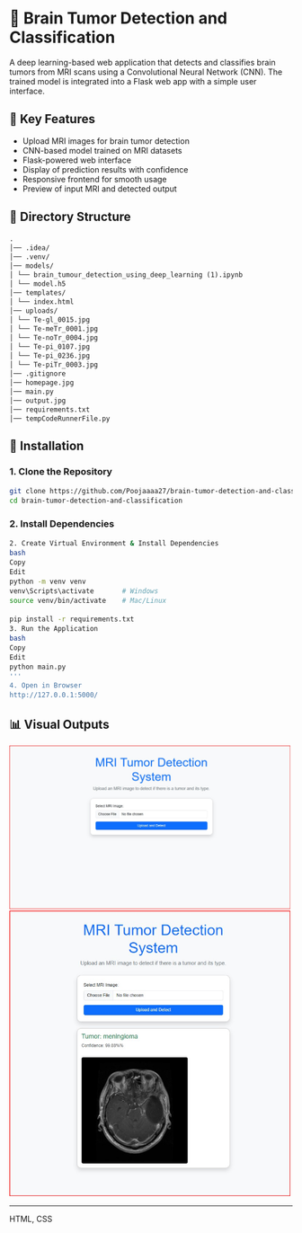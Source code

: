 
# 🧠 Brain Tumor Detection and Classification

A deep learning-based web application that detects and classifies brain tumors from MRI scans using a Convolutional Neural Network (CNN). The trained model is integrated into a Flask web app with a simple user interface.

## 📌 Key Features
- Upload MRI images for brain tumor detection
- CNN-based model trained on MRI datasets
- Flask-powered web interface
- Display of prediction results with confidence
- Responsive frontend for smooth usage
- Preview of input MRI and detected output
## 📁 Directory Structure
```
.
│── .idea/
│── .venv/
│── models/
│ └── brain_tumour_detection_using_deep_learning (1).ipynb
│ └── model.h5
│── templates/
│ └── index.html
│── uploads/
│ └── Te-gl_0015.jpg
│ └── Te-meTr_0001.jpg
│ └── Te-noTr_0004.jpg
│ └── Te-pi_0107.jpg
│ └── Te-pi_0236.jpg
│ └── Te-piTr_0003.jpg
│── .gitignore
│── homepage.jpg
│── main.py
│── output.jpg
│── requirements.txt
│── tempCodeRunnerFile.py
```

## 🔧 Installation

### 1. Clone the Repository
```bash
git clone https://github.com/Poojaaaa27/brain-tumor-detection-and-classification.git
cd brain-tumor-detection-and-classification
```

### 2. Install Dependencies
```bash
2. Create Virtual Environment & Install Dependencies
bash
Copy
Edit
python -m venv venv
venv\Scripts\activate       # Windows
source venv/bin/activate    # Mac/Linux

pip install -r requirements.txt
3. Run the Application
bash
Copy
Edit
python main.py
'''
4. Open in Browser
http://127.0.0.1:5000/
```
## 📊 Visual Outputs
<img src="homepage.jpg" alt="Home Page" width="500"/>
<img src="output.jpg" alt="MODEL Output" width="500"/>



---







HTML, CSS
